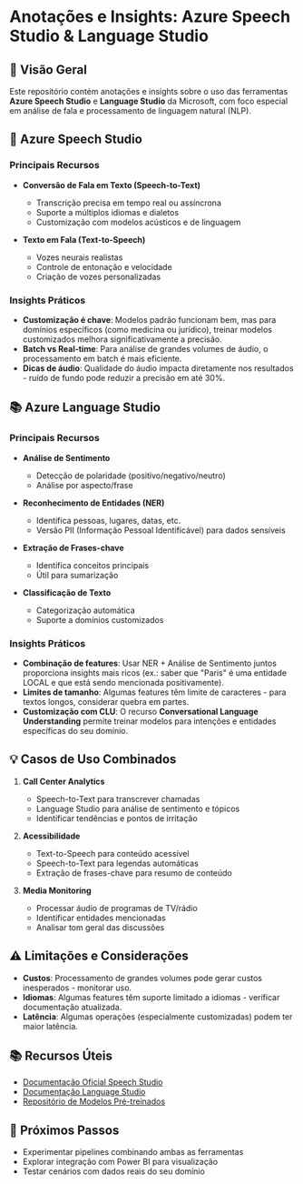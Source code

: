 # Anotações e Insights: Azure Speech Studio & Language Studio

## 📌 Visão Geral
Este repositório contém anotações e insights sobre o uso das ferramentas **Azure Speech Studio** e **Language Studio** da Microsoft, com foco especial em análise de fala e processamento de linguagem natural (NLP).

## 🎤 Azure Speech Studio

### Principais Recursos
- **Conversão de Fala em Texto (Speech-to-Text)**
  - Transcrição precisa em tempo real ou assíncrona
  - Suporte a múltiplos idiomas e dialetos
  - Customização com modelos acústicos e de linguagem

- **Texto em Fala (Text-to-Speech)**
  - Vozes neurais realistas
  - Controle de entonação e velocidade
  - Criação de vozes personalizadas

### Insights Práticos
- **Customização é chave**: Modelos padrão funcionam bem, mas para domínios específicos (como medicina ou jurídico), treinar modelos customizados melhora significativamente a precisão.
- **Batch vs Real-time**: Para análise de grandes volumes de áudio, o processamento em batch é mais eficiente.
- **Dicas de áudio**: Qualidade do áudio impacta diretamente nos resultados - ruído de fundo pode reduzir a precisão em até 30%.

## 📚 Azure Language Studio

### Principais Recursos
- **Análise de Sentimento**
  - Detecção de polaridade (positivo/negativo/neutro)
  - Análise por aspecto/frase

- **Reconhecimento de Entidades (NER)**
  - Identifica pessoas, lugares, datas, etc.
  - Versão PII (Informação Pessoal Identificável) para dados sensíveis

- **Extração de Frases-chave**
  - Identifica conceitos principais
  - Útil para sumarização

- **Classificação de Texto**
  - Categorização automática
  - Suporte a domínios customizados

### Insights Práticos
- **Combinação de features**: Usar NER + Análise de Sentimento juntos proporciona insights mais ricos (ex.: saber que "Paris" é uma entidade LOCAL e que está sendo mencionada positivamente).
- **Limites de tamanho**: Algumas features têm limite de caracteres - para textos longos, considerar quebra em partes.
- **Customização com CLU**: O recurso **Conversational Language Understanding** permite treinar modelos para intenções e entidades específicas do seu domínio.

## 💡 Casos de Uso Combinados
1. **Call Center Analytics**
   - Speech-to-Text para transcrever chamadas
   - Language Studio para análise de sentimento e tópicos
   - Identificar tendências e pontos de irritação

2. **Acessibilidade**
   - Text-to-Speech para conteúdo acessível
   - Speech-to-Text para legendas automáticas
   - Extração de frases-chave para resumo de conteúdo

3. **Media Monitoring**
   - Processar áudio de programas de TV/rádio
   - Identificar entidades mencionadas
   - Analisar tom geral das discussões

## ⚠️ Limitações e Considerações
- **Custos**: Processamento de grandes volumes pode gerar custos inesperados - monitorar uso.
- **Idiomas**: Algumas features têm suporte limitado a idiomas - verificar documentação atualizada.
- **Latência**: Algumas operações (especialmente customizadas) podem ter maior latência.

## 📚 Recursos Úteis
- [Documentação Oficial Speech Studio](https://speech.microsoft.com)
- [Documentação Language Studio](https://language.cognitive.azure.com)
- [Repositório de Modelos Pré-treinados](https://github.com/microsoft/Azure-AI)

## 🚀 Próximos Passos
- Experimentar pipelines combinando ambas as ferramentas
- Explorar integração com Power BI para visualização
- Testar cenários com dados reais do seu domínio
